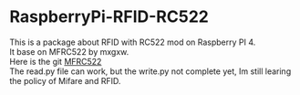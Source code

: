 # RaspberryPi-RFID-RC522
This is a package about RFID with RC522 mod on Raspberry PI 4.  
It base on MFRC522 by mxgxw.  
Here is the git [MFRC522](https://github.com/mxgxw/MFRC522-python)  
The read.py file can work, but the write.py not complete yet, Im still learing the policy of Mifare and RFID.